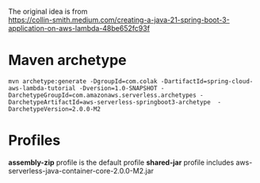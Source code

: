 The original idea is from  
https://collin-smith.medium.com/creating-a-java-21-spring-boot-3-application-on-aws-lambda-48be652fc93f

# Maven archetype

```
mvn archetype:generate -DgroupId=com.colak -DartifactId=spring-cloud-aws-lambda-tutorial -Dversion=1.0-SNAPSHOT -DarchetypeGroupId=com.amazonaws.serverless.archetypes -DarchetypeArtifactId=aws-serverless-springboot3-archetype  -DarchetypeVersion=2.0.0-M2
```

# Profiles

**assembly-zip** profile is the default profile
**shared-jar** profile includes aws-serverless-java-container-core-2.0.0-M2.jar